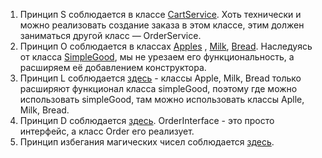1. Принцип S соблюдается в классе [CartService](https://github.com/MonoIit/CLEAN-HW/blob/main/src/service/CartService.java#L8). Хоть технически и можно реализовать создание заказа в этом классе, этим должен заниматься другой класс — OrderService.
2. Принцип O соблюдается в классах [Apples](https://github.com/MonoIit/CLEAN-HW/blob/main/src/model/Apples.java#L3) , [Milk](https://github.com/MonoIit/CLEAN-HW/blob/main/src/model/Milk.java#L3), [Bread](https://github.com/MonoIit/CLEAN-HW/blob/main/src/model/Bread.java#L3). Наследуясь от класса [SimpleGood](https://github.com/MonoIit/CLEAN-HW/blob/main/src/model/simpleGood.java#L3), мы не урезаем его функциональность, а расширяем её добавлением конструктора.
3. Принцип L соблюдается [здесь](https://github.com/MonoIit/CLEAN-HW/blob/main/src/service/Catalog.java#L12) - классы Apple, Milk, Bread только расширяют функционал класса simpleGood, поэтому где можно использовать simpleGood, там можно использовать классы Aplle, Milk, Bread.
4. Принцип D соблюдается [здесь](https://github.com/MonoIit/CLEAN-HW/blob/main/src/service/OrderService.java#L12). OrderInterface - это просто интерфейс, а класс Order его реализует.
5. Принцип избегания магических чисел соблюдается [здесь](https://github.com/MonoIit/CLEAN-HW/blob/main/src/service/Catalog.java#L17).


